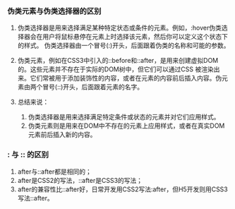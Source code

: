 ### 伪类元素与伪类选择器的区别 
1. 伪类选择器是用来选择满足某种特定状态或条件的元素。例如，:hover伪类选择器会在用户将鼠标悬停在元素上时选择该元素，然后你可以定义这个状态下的样式。 
伪类选择器由一个冒号(:)开头，后面跟着伪类的名称和可能的参数。

2. 伪类元素，例如在CSS3中引入的::before和::after，是用来创建虚拟DOM的。这些元素并不存在于实际的DOM树中，但它们可以通过CSS
被渲染出来。它们常被用于添加装饰性的内容，或者在元素的内容前后插入内容。伪元素由两个冒号(::)开头，后面跟着元素的名字。

3. 总结来说：
   1. 伪类选择器是用来选择满足特定条件或状态的元素并对它们应用样式。
   2. 伪类元素则是用来在DOM中不存在的元素上应用样式，或者在真实DOM元素前后插入新的内容。


### : 与 :: 的区别
1. after与::after都是相同的；
2. after是CSS2的写法，::after是CSS3的写法；
3. after的兼容性比::after好，日常开发用CSS2写法:after，但H5开发则用CSS3写法::after。
